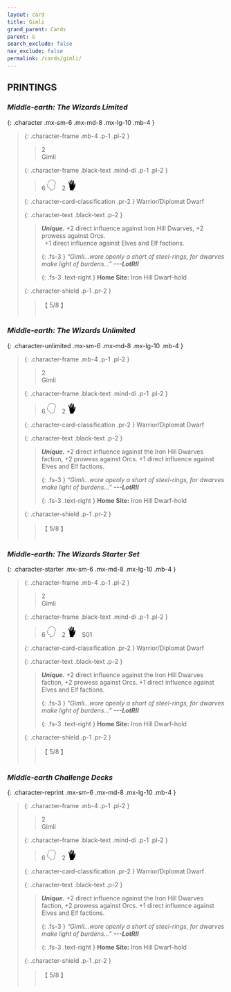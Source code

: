```yaml
---
layout: card
title: Gimli
grand_parent: Cards
parent: G
search_exclude: false
nav_exclude: false
permalink: /cards/gimli/
---
```


## PRINTINGS


### _Middle-earth: The Wizards Limited_

{: .character .mx-sm-6 .mx-md-8 .mx-lg-10 .mb-4 }
> {: .character-frame .mb-4 .p-1 .pl-2 }
> > <div class="card-mp">2</div>
> > <div class="character-card-name">Gimli</div>
>
> {: .character-frame .black-text .mind-di .p-1 .pl-2 }
> > 6 ![](/assets/images/mind.svg)&emsp;2 ![](/assets/images/di.svg)
>
> {: .character-card-classification .pr-2 }
> Warrior/Diplomat Dwarf
>
> {: .character-text .black-text .p-2 }
> > _**Unique.**_ +2 direct influence against Iron Hill Dwarves, +2 prowess against Orcs. <br>&ensp;+1 direct influence against Elves and Elf factions. 
> > 
> > {: .fs-3 } 
> > _“Gimli...wore openly a short of steel-rings, for dwarves make light of burdens...”_ ***---&#65279;LotRII***  
> > 
> > {: .fs-3 .text-right } 
> > **Home Site:** Iron Hill Dwarf-hold 
>
> {: .character-shield .p-1 .pr-2 }
> > <div class="card-shield">【 5/8 】</div>
> > <div class="card-corruption">&nbsp;</div>

### _Middle-earth: The Wizards Unlimited_

{: .character-unlimited .mx-sm-6 .mx-md-8 .mx-lg-10 .mb-4 }
> {: .character-frame .mb-4 .p-1 .pl-2 }
> > <div class="card-mp">2</div>
> > <div class="character-card-name">Gimli</div>
>
> {: .character-frame .black-text .mind-di .p-1 .pl-2 }
> > 6 ![](/assets/images/mind.svg)&emsp;2 ![](/assets/images/di.svg)
>
> {: .character-card-classification .pr-2 }
> Warrior/Diplomat Dwarf
>
> {: .character-text .black-text .p-2 }
> > _**Unique.**_ +2 direct influence against the Iron Hill Dwarves faction, +2 prowess against Orcs. +1 direct influence against Elves and Elf factions. 
> > 
> > {: .fs-3 } 
> > _“Gimli...wore openly a short of steel-rings, for dwarves make light of burdens...”_ ***---&#65279;LotRII***  
> > 
> > {: .fs-3 .text-right } 
> > **Home Site:** Iron Hill Dwarf-hold 
>
> {: .character-shield .p-1 .pr-2 }
> > <div class="card-shield">【 5/8 】</div>
> > <div class="card-corruption">&nbsp;</div>

### _Middle-earth: The Wizards Starter Set_

{: .character-starter .mx-sm-6 .mx-md-8 .mx-lg-10 .mb-4 }
> {: .character-frame .mb-4 .p-1 .pl-2 }
> > <div class="card-mp">2</div>
> > <div class="character-card-name">Gimli</div>
>
> {: .character-frame .black-text .mind-di .p-1 .pl-2 }
> > 6 ![](/assets/images/mind.svg)&emsp;2 ![](/assets/images/di.svg)&emsp;<span class="red-text">S01</span>
>
> {: .character-card-classification .pr-2 }
> Warrior/Diplomat Dwarf
>
> {: .character-text .black-text .p-2 }
> > _**Unique.**_ +2 direct influence against the Iron Hill Dwarves faction, +2 prowess against Orcs. +1 direct influence against Elves and Elf factions. 
> > 
> > {: .fs-3 } 
> > _“Gimli...wore openly a short of steel-rings, for dwarves make light of burdens...”_ ***---&#65279;LotRII***  
> > 
> > {: .fs-3 .text-right } 
> > **Home Site:** Iron Hill Dwarf-hold 
>
> {: .character-shield .p-1 .pr-2 }
> > <div class="card-shield">【 5/8 】</div>
> > <div class="card-corruption">&nbsp;</div>

### _Middle-earth Challenge Decks_

{: .character-reprint .mx-sm-6 .mx-md-8 .mx-lg-10 .mb-4 }
> {: .character-frame .mb-4 .p-1 .pl-2 }
> > <div class="card-mp">2</div>
> > <div class="character-card-name">Gimli</div>
>
> {: .character-frame .black-text .mind-di .p-1 .pl-2 }
> > 6 ![](/assets/images/mind.svg)&emsp;2 ![](/assets/images/di.svg)
>
> {: .character-card-classification .pr-2 }
> Warrior/Diplomat Dwarf
>
> {: .character-text .black-text .p-2 }
> > _**Unique.**_ +2 direct influence against the Iron Hill Dwarves faction, +2 prowess against Orcs. +1 direct influence against Elves and Elf factions. 
> > 
> > {: .fs-3 } 
> > _“Gimli...wore openly a short of steel-rings, for dwarves make light of burdens...”_ ***---&#65279;LotRII***  
> > 
> > {: .fs-3 .text-right } 
> > **Home Site:** Iron Hill Dwarf-hold 
>
> {: .character-shield .p-1 .pr-2 }
> > <div class="card-shield">【 5/8 】</div>
> > <div class="card-corruption">&nbsp;</div>
